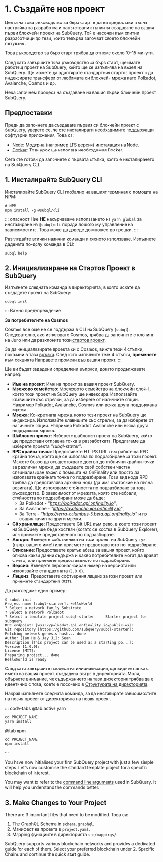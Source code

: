 # 1. Създайте нов проект

Целта на това ръководство за бърз старт е да ви предостави пълна настройка за разработка и напътствани стъпки за създаване на вашия първи блокчейн проект на SubQuery. Той е насочен към опитни разработчици до тези, които тепърва започват своето блокчейн пътуване.

Това ръководство за бърз старт трябва да отнеме около 10-15 минути.

След като завършите това ръководство за бърз старт, ще имате работещ проект на SubQuery, който ще се изпълнява на възел на SubQuery. Ще можете да адаптирате стандартния стартов проект и да индексирате трансфери от любимата си блокчейн мрежа като Polkadot, Avalanche, Cosmos и др.

Нека започнем процеса на създаване на вашия първи блокчейн проект SubQuery.

## Предпоставки

Преди да започнете да създавате първия си блокчейн проект с SubQuery, уверете се, че сте инсталирали необходимите поддържащи софтуерни приложения. Това са:

- [Node](https://nodejs.org/en/): Модерна (например LTS версия) инсталация на Node.
- [Docker](https://docker.com/): Този урок ще използва необходимия Docker.

Сега сте готови да започнете с първата стъпка, която е инсталирането на SubQuery CLI.

## 1. Инсталирайте SubQuery CLI

Инсталирайте SubQuery CLI глобално на вашият терминал с помощта на NPM:

```shell
# NPM
npm install -g @subql/cli
```

::: опасност Ние **НЕ** насърчаваме използването на `yarn global` за инсталиране на `@subql/cli` поради лошото му управление на зависимостите. Това може да доведе до множество грешки. :::

Разгледайте всички налични команди и тяхното използване. Изпълнете дадената по-долу команда в CLI:

```shell
subql help
```

## 2. Инициализиране на Стартов Проект в SubQuery

Изпълнете следната команда в директорията, в която искате да създадете проект на SubQuery:

```shell
subql init
```

::: Важно предупреждение

**За потребителите на Cosmos**

Cosmos все още не се поддържа в CLI на SubQuery (`subql`). Следователно, ако използвате Cosmos, трябва да започнете с клонинг на Juno или да разклоните този [стартов проект](https://github.com/subquery/cosmos-subql-starter).

За да инициализирате проекта си с Cosmos, вижте тези 4 стъпки, показани в тази [връзка](https://github.com/subquery/juno-subql-starter#readme). След като изпълните тези 4 стъпки, **преминете** към секцията [Направете промени във вашия проект](../quickstart/quickstart.md#_3-make-changes-to-your-project). :::

Ще ви бъдат зададени определени въпроси, докато продължавате напред:

- **Име на проект**: Име на проект за вашия проект SubQuery.
- **Мрежово семейство**: Мрежовото семейство на блокчейн слой-1, което този проект на SubQuery ще индексира. Използвайте клавишите със стрелки, за да изберете от наличните опции. Например Polkadot, Avalanche, Cosmos или всяка друга поддържана мрежа.
- **Мрежа**: Конкретната мрежа, която този проект на SubQuery ще индексира. Използвайте клавишите със стрелки, за да изберете от наличните опции. Например Polkadot, Avalanche или всяка друга поддържана мрежа.
- **Шаблонен проект**: Изберете шаблонен проект на SubQuery, който ще предостави отправна точка в разработката. Предлагаме да изберете проекта _"subql-starter"_.
- **RPC крайна точка**: Предоставете HTTPS URL към работеща RPC крайна точка, която ще се използва по подразбиране за този проект. Можете бързо да осъществявате достъп до публични крайни точки за различни мрежи, да създадете свой собствен частен специализиран възел с помощта на [OnFinality](https://app.onfinality.io) или просто да използвате крайната точка по подразбиране. Този вид нода RPC трябва да представлява архивна нода (да има състояние на пълна веригата). Ще използваме стойността по подразбиране за това ръководство. В зависимост от мрежата, която сте избрали, стойността по подразбиране може да бъде:
  - За Polkadot - _"https://polkadot.api.onfinality.io"_,
  - За Avalanche - _"https://avalanche.api.onfinality.io"_,
  - За Terra - _“https://terra-columbus-5.beta.api.onfinality.io”_ и по същия начин за други мрежи. <br/>
- **Git хранилище**: Предоставете Git URL към репо, в което този проект на SubQuery ще бъде хостван (когато се хоства в SubQuery Explorer), или приемете предоставеното по подразбиране.
- **Автори**: Въведете собственика на този проект на SubQuery тук (напр. вашето име!) или приемете предоставеното по подразбиране.
- **Описание**: Предоставете кратък абзац за вашия проект, който описва какви данни съдържа и какво потребителите могат да правят с него, или приемете предоставеното по подразбиране.
- **Версия**: Въведете персонализиран номер на версията или използвайте стандартната (`1.0.0`).
- **Лиценз**: Предоставете софтуерния лиценз за този проект или приемете стандартния (`MIT`).

Да разгледаме един пример:

```shell
$ subql init
Project name [subql-starter]: HelloWorld
? Select a network family Substrate
? Select a network Polkadot
? Select a template project subql-starter     Starter project for subquery
RPC endpoint: [wss://polkadot.api.onfinality.io/public-ws]:
Git repository [https://github.com/subquery/subql-starter]:
Fetching network genesis hash... done
Author [Ian He & Jay Ji]: Sean
Description [This project can be used as a starting po...]:
Version [1.0.0]:
License [MIT]:
Preparing project... done
HelloWorld is ready
```

След като завършите процеса на инициализация, ще видите папка с името на вашия проект, създадена вътре в директорията. Моля, обърнете внимание, че съдържанието на тази директория трябва да е идентично с това, което е посочено в [Структурата на директорията](../build/introduction.md#directory-structure).

Накрая изпълнете следната команда, за да инсталирате зависимостите на новия проект от директорията на новия проект.

::: code-tabs @tab:active yarn

```shell
cd PROJECT_NAME
yarn install
```

@tab npm

```shell
cd PROJECT_NAME
npm install
```

:::

You have now initialised your first SubQuery project with just a few simple steps. Let’s now customise the standard template project for a specific blockchain of interest.

You may want to refer to the [command line arguments](../run_publish/references.md) used in SubQuery. It will help you understand the commands better.

## 3. Make Changes to Your Project

There are 3 important files that need to be modified. Това са:

1. The GraphQL Schema in `schema.graphql`.
2. Манифест на проекта в `project.yaml`.
3. Mapping функциите в директорията `src/mappings/`.

SubQuery supports various blockchain networks and provides a dedicated guide for each of them. Select your preferred blockchain under 2. Specific Chains and continue the quick start guide.
